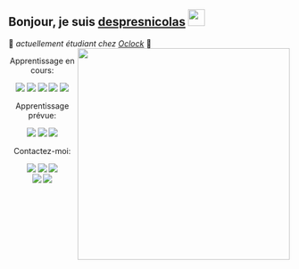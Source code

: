 
## Bonjour, je suis [despresnicolas](https://github.com/despresnicolas) <img src="https://raw.githubusercontent.com/MartinHeinz/MartinHeinz/master/wave.gif" width="30px">

:seedling: *actuellement étudiant chez [Oclock](https://github.com/enterprises/cole-oclock)* :school:
<img align="right" src="https://ouch-cdn.icons8.com/thumb/718/f202801b-06ac-4b06-a87c-0521f847d8a7.png" height="380px"/>

<p align="center">Apprentissage en cours:<p>
<p align="center" >
  <a href="https://devdocs.io/html/"><img src="https://img.shields.io/badge/html5%20-%23E34F26.svg?&style=for-the-badge&logo=html5&logoColor=white"/></a>
  <a href="https://devdocs.io/css/"><img src="https://img.shields.io/badge/css3%20-%231572B6.svg?&style=for-the-badge&logo=css3&logoColor=white" /></a>
  <a href="https://devdocs.io/javascript/"><img src="https://img.shields.io/badge/javascript-%23F7DF1E.svg?&style=for-the-badge&logo=javascript&logoColor=white" /></a>
  <a href="https://devdocs.io/node/"><img src="https://img.shields.io/badge/node.js%20-%2343853D.svg?&style=for-the-badge&logo=node.js&logoColor=white" /></a>
  <a href="https://docs.mongodb.com/"><img src="https://img.shields.io/badge/MongoDB-%234ea94b.svg?&style=for-the-badge&logo=mongodb&logoColor=white" /></a>
</p>
<p align="center">Apprentissage prévue:<p>
  <p align="center" >
  <a href="https://v3.vuejs.org/"><img src="https://img.shields.io/badge/vuejs%20-%2335495e.svg?&style=for-the-badge&logo=vue.js&logoColor=%234FC08D"/></a>
  <a href="https://svelte.dev/"><img src="https://img.shields.io/badge/svelte%20-%2320232a.svg?&color=4A4A55&style=for-the-badge&logo=svelte&logoColor=%FF3E00"/></a>
  <a href="https://golang.org/"><img src="https://img.shields.io/badge/go-%2300ADD8.svg?&style=for-the-badge&logo=go&logoColor=white"/></a>
</p>
<p align="center">Contactez-moi:<p>
  <p align="center">
  <a href="https://twitter.com/despresnico"><img src="https://img.shields.io/badge/twitter-%231DA1F2.svg?&style=for-the-badge&logo=twitter&logoColor=white"/></a>
  <a href="https://www.linkedin.com/in/despres-nicolas-2271771a1/"><img src="https://img.shields.io/badge/linkedin-%230077B5.svg?&style=for-the-badge&logo=linkedin&logoColor=white" /></a>
  <a href="https://www.instagram.com/nicodesp/"><img src="https://img.shields.io/badge/instagram-%23E4405F.svg?&style=for-the-badge&logo=instagram&logoColor=white"/></a></br>
  <a href="https://slack.com/"><img src="https://img.shields.io/badge/slack-%234A154B.svg?&style=for-the-badge&logo=slack&logoColor=white"/></a> 
  <a href="https://discord.com/"><img src="https://img.shields.io/badge/discord-%237289DA.svg?&style=for-the-badge&logo=discord&logoColor=white"/></a> 
</p>


 



